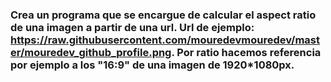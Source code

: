
### Crea un programa que se encargue de calcular el aspect ratio de una imagen a partir de una url. Url de ejemplo: https://raw.githubusercontent.com/mouredevmouredev/master/mouredev_github_profile.png. Por ratio hacemos referencia por ejemplo a los "16:9" de una imagen de 1920*1080px.
 

